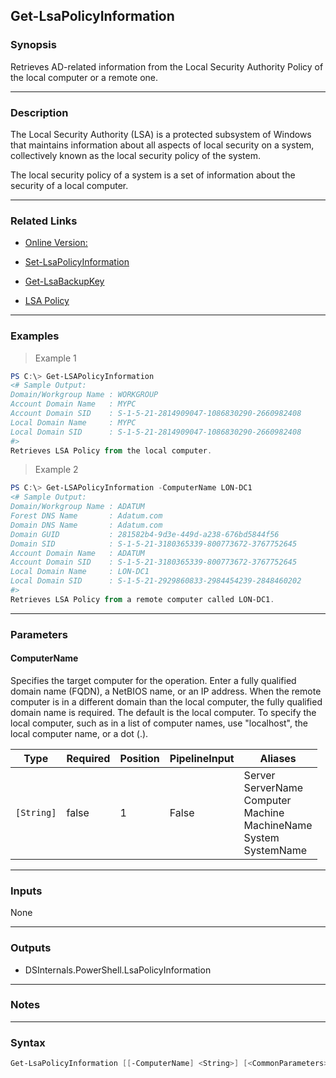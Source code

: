 Get-LsaPolicyInformation
------------------------

### Synopsis
Retrieves AD-related information from the Local Security Authority Policy of the local computer or a remote one.

---

### Description

The Local Security Authority (LSA) is a protected subsystem of Windows that maintains information about all aspects of local security on a system, collectively known as the local security policy of the system.

The local security policy of a system is a set of information about the security of a local computer.

---

### Related Links
* [Online Version:](https://github.com/MichaelGrafnetter/DSInternals/blob/master/Documentation/PowerShell/Get-LsaPolicyInformation.md)

* [Set-LsaPolicyInformation](Set-LsaPolicyInformation)

* [Get-LsaBackupKey](Get-LsaBackupKey)

* [LSA Policy](https://docs.microsoft.com/en-us/windows/desktop/secmgmt/lsa-policy)

---

### Examples
> Example 1

```PowerShell
PS C:\> Get-LSAPolicyInformation
<# Sample Output:
Domain/Workgroup Name : WORKGROUP
Account Domain Name   : MYPC
Account Domain SID    : S-1-5-21-2814909047-1086830290-2660982408
Local Domain Name     : MYPC
Local Domain SID      : S-1-5-21-2814909047-1086830290-2660982408
#>
Retrieves LSA Policy from the local computer.
```
> Example 2

```PowerShell
PS C:\> Get-LSAPolicyInformation -ComputerName LON-DC1
<# Sample Output:
Domain/Workgroup Name : ADATUM
Forest DNS Name       : Adatum.com
Domain DNS Name       : Adatum.com
Domain GUID           : 281582b4-9d3e-449d-a238-676bd5844f56
Domain SID            : S-1-5-21-3180365339-800773672-3767752645
Account Domain Name   : ADATUM
Account Domain SID    : S-1-5-21-3180365339-800773672-3767752645
Local Domain Name     : LON-DC1
Local Domain SID      : S-1-5-21-2929860833-2984454239-2848460202
#>
Retrieves LSA Policy from a remote computer called LON-DC1.
```

---

### Parameters
#### **ComputerName**
Specifies the target computer for the operation. Enter a fully qualified domain name (FQDN), a NetBIOS name, or an IP address. When the remote computer is in a different domain than the local computer, the fully qualified domain name is required.
The default is the local computer. To specify the local computer, such as in a list of computer names, use "localhost", the local computer name, or a dot (.).

|Type      |Required|Position|PipelineInput|Aliases                                                                                 |
|----------|--------|--------|-------------|----------------------------------------------------------------------------------------|
|`[String]`|false   |1       |False        |Server<br/>ServerName<br/>Computer<br/>Machine<br/>MachineName<br/>System<br/>SystemName|

---

### Inputs
None

---

### Outputs
* DSInternals.PowerShell.LsaPolicyInformation

---

### Notes

---

### Syntax
```PowerShell
Get-LsaPolicyInformation [[-ComputerName] <String>] [<CommonParameters>]
```
